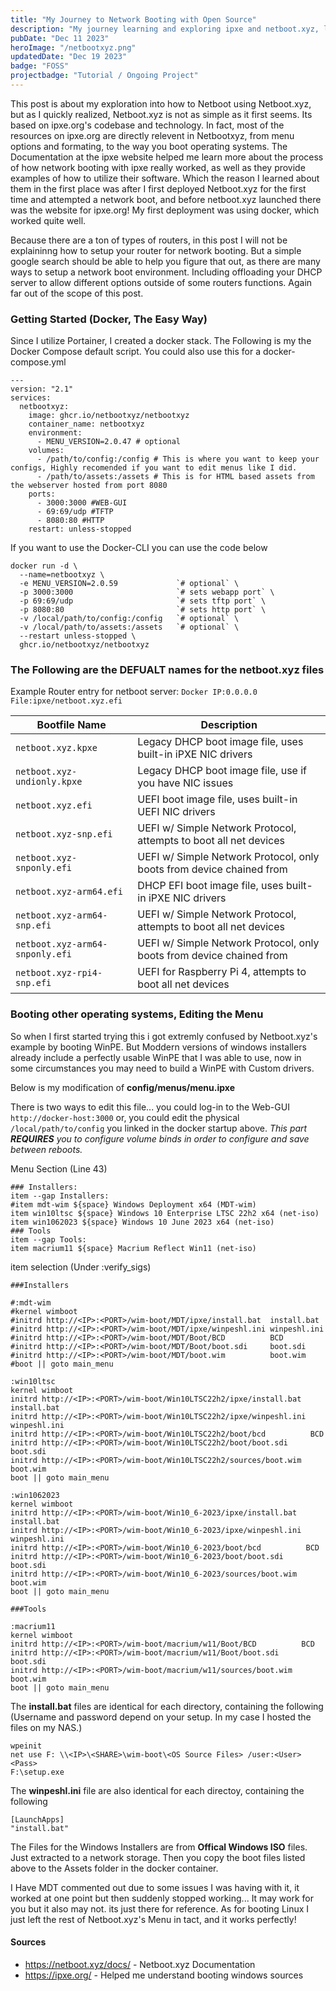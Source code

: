 ```yaml
---
title: "My Journey to Network Booting with Open Source"
description: "My journey learning and exploring ipxe and netboot.xyz, learning tips and tricks and how to boot windows and bootable images."
pubDate: "Dec 11 2023"
heroImage: "/netbootxyz.png"
updatedDate: "Dec 19 2023"
badge: "FOSS"
projectbadge: "Tutorial / Ongoing Project"
---
```


This post is about my exploration into how to Netboot using Netboot.xyz, but as I quickly realized, Netboot.xyz is not as simple as it first seems.  Its based on ipxe.org's codebase and technology.  In fact, most of the resources on ipxe.org are directly relevent in Netbootxyz, from menu options and formating, to the way you boot operating systems.  The Documentation at the ipxe website helped me learn more about the process of how network booting with ipxe really worked, as well as they provide examples of how to utilize their software.  Which the reason I learned about them in the first place was after I first deployed Netboot.xyz for the first time and attempted a network boot, and before netboot.xyz launched there was the website for ipxe.org!  My first deployment was using docker, which worked quite well.

Because there are a ton of types of routers, in this post I will not be explaininng how to setup your router for network booting.  But a simple google search should be able to help you figure that out, as there are many ways to setup a network boot environment.  Including offloading your DHCP server to allow different options outside of some routers functions.  Again far out of the scope of this post.

### Getting Started (Docker, The Easy Way)

Since I utilize Portainer, I created a docker stack.  The Following is my the Docker Compose default script. You could also use this for a docker-compose.yml

```
---
version: "2.1"
services:
  netbootxyz:
    image: ghcr.io/netbootxyz/netbootxyz
    container_name: netbootxyz
    environment:
      - MENU_VERSION=2.0.47 # optional
    volumes:
      - /path/to/config:/config # This is where you want to keep your configs, Highly recomended if you want to edit menus like I did.
      - /path/to/assets:/assets # This is for HTML based assets from the webserver hosted from port 8080
    ports:
      - 3000:3000 #WEB-GUI
      - 69:69/udp #TFTP
      - 8080:80 #HTTP
    restart: unless-stopped
```

If you want to use the Docker-CLI you can use the code below

```
docker run -d \
  --name=netbootxyz \
  -e MENU_VERSION=2.0.59             `# optional` \
  -p 3000:3000                       `# sets webapp port` \
  -p 69:69/udp                       `# sets tftp port` \
  -p 8080:80                         `# sets http port` \
  -v /local/path/to/config:/config   `# optional` \
  -v /local/path/to/assets:/assets   `# optional` \
  --restart unless-stopped \
  ghcr.io/netbootxyz/netbootxyz
  ```

### The Following are the DEFUALT names for the netboot.xyz files 

Example Router entry for netboot server:  <code>Docker IP:0.0.0.0 File:ipxe/netboot.xyz.efi</code>

<table>
  <thead>
    <tr><th>Bootfile Name</th><th>Description</th></tr>
  </thead>
  <tbody>
    <tr><td><code>netboot.xyz.kpxe</code></td><td>Legacy DHCP boot image file, uses built-in iPXE NIC drivers</td></tr>
    <tr><td><code>netboot.xyz-undionly.kpxe</code></td><td>Legacy DHCP boot image file, use if you have NIC issues</td></tr>
    <tr><td><code>netboot.xyz.efi</code></td><td>UEFI boot image file, uses built-in UEFI NIC drivers</td></tr>
    <tr><td><code>netboot.xyz-snp.efi</code></td><td>UEFI w/ Simple Network Protocol, attempts to boot all net devices</td></tr>
    <tr><td><code>netboot.xyz-snponly.efi</code></td><td>UEFI w/ Simple Network Protocol, only boots from device chained from</td></tr>
    <tr><td><code>netboot.xyz-arm64.efi</code></td><td>DHCP EFI boot image file, uses built-in iPXE NIC drivers</td></tr>
    <tr><td><code>netboot.xyz-arm64-snp.efi</code></td><td>UEFI w/ Simple Network Protocol, attempts to boot all net devices</td></tr>
    <tr><td><code>netboot.xyz-arm64-snponly.efi</code></td><td>UEFI w/ Simple Network Protocol, only boots from device chained from</td></tr>
    <tr><td><code>netboot.xyz-rpi4-snp.efi</code></td><td>UEFI for Raspberry Pi 4, attempts to boot all net devices</td></tr>
  </tbody>
</table>

### Booting other operating systems, Editing the Menu

So when I first started trying this i got extremly confused by Netboot.xyz's example by booting WinPE.  But Moddern versions of windows installers already include a perfectly usable WinPE that I was able to use, now in some circumstances you may need to build a WinPE with Custom drivers.

Below is my modification of **config/menus/menu.ipxe**

There is two ways to edit this file... you could log-in to the Web-GUI <code>http://docker-host:3000</code> or, you could edit the physical <code>/local/path/to/config</code> you linked in the docker startup above. *This part **REQUIRES** you to configure volume binds in order to configure and save between reboots.*

Menu Section (Line 43)
```
### Installers:
item --gap Installers:
#item mdt-wim ${space} Windows Deployment x64 (MDT-wim)
item win10ltsc ${space} Windows 10 Enterprise LTSC 22h2 x64 (net-iso)
item win1062023 ${space} Windows 10 June 2023 x64 (net-iso)
### Tools
item --gap Tools:
item macrium11 ${space} Macrium Reflect Win11 (net-iso)
```

item selection (Under :verify_sigs)
```
###Installers

#:mdt-wim
#kernel wimboot
#initrd http://<IP>:<PORT>/wim-boot/MDT/ipxe/install.bat  install.bat
#initrd http://<IP>:<PORT>/wim-boot/MDT/ipxe/winpeshl.ini winpeshl.ini
#initrd http://<IP>:<PORT>/wim-boot/MDT/Boot/BCD          BCD
#initrd http://<IP>:<PORT>/wim-boot/MDT/Boot/boot.sdi     boot.sdi
#initrd http://<IP>:<PORT>/wim-boot/MDT/boot.wim          boot.wim
#boot || goto main_menu

:win10ltsc
kernel wimboot
initrd http://<IP>:<PORT>/wim-boot/Win10LTSC22h2/ipxe/install.bat  install.bat
initrd http://<IP>:<PORT>/wim-boot/Win10LTSC22h2/ipxe/winpeshl.ini winpeshl.ini
initrd http://<IP>:<PORT>/wim-boot/Win10LTSC22h2/boot/bcd          BCD
initrd http://<IP>:<PORT>/wim-boot/Win10LTSC22h2/boot/boot.sdi     boot.sdi
initrd http://<IP>:<PORT>/wim-boot/Win10LTSC22h2/sources/boot.wim  boot.wim
boot || goto main_menu

:win1062023
kernel wimboot
initrd http://<IP>:<PORT>/wim-boot/Win10_6-2023/ipxe/install.bat  install.bat
initrd http://<IP>:<PORT>/wim-boot/Win10_6-2023/ipxe/winpeshl.ini winpeshl.ini
initrd http://<IP>:<PORT>/wim-boot/Win10_6-2023/boot/bcd          BCD
initrd http://<IP>:<PORT>/wim-boot/Win10_6-2023/boot/boot.sdi     boot.sdi
initrd http://<IP>:<PORT>/wim-boot/Win10_6-2023/sources/boot.wim  boot.wim
boot || goto main_menu

###Tools

:macrium11
kernel wimboot
initrd http://<IP>:<PORT>/wim-boot/macrium/w11/Boot/BCD          BCD
initrd http://<IP>:<PORT>/wim-boot/macrium/w11/Boot/boot.sdi     boot.sdi
initrd http://<IP>:<PORT>/wim-boot/macrium/w11/sources/boot.wim  boot.wim
boot || goto main_menu
```

The **install.bat** files are identical for each directory, containing the following (Username and password depend on your setup. In my case I hosted the files on my NAS.)
```
wpeinit
net use F: \\<IP>\<SHARE>\wim-boot\<OS Source Files> /user:<User> <Pass>
F:\setup.exe
```

The **winpeshl.ini** file are also identical for each directoy, containing the following
```
[LaunchApps]
"install.bat"
```

The Files for the Windows Installers are from **Offical Windows ISO** files.  Just extracted to a network storage. Then you copy the boot files listed above to the Assets folder in the docker container.

I Have MDT commented out due to some issues I was having with it, it worked at one point but then suddenly stopped working... It may work for you but it also may not.  its just there for reference.  As for booting Linux I just left the rest of Netboot.xyz's Menu in tact, and it works perfectly!


#### Sources

- https://netboot.xyz/docs/ - Netboot.xyz Documentation
- https://ipxe.org/ - Helped me understand booting windows sources